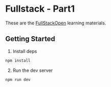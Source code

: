 # Fullstack - Part1

These are the [FullStackOpen](https://fullstackopen.com/en/part1/) learning materials.

## Getting Started

1. Install deps

```sh
npm install
```

2. Run the dev server

```sh
npm run dev
```
